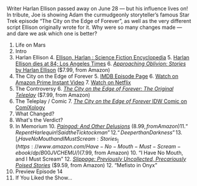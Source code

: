 



Writer Harlan Ellison passed away on June 28 — but his influence lives on! In tribute, Joe is showing Adam the curmudgeonly storyteller’s famous Star Trek episode “The City on the Edge of Forever”, as well as the very different script Ellison originally wrote for it. Why were so many changes made — and dare we ask which one is better?

1. Life on Mars
2. Intro
3. Harlan Ellison
    4. [Ellison, Harlan : Science Fiction Encyclopedia](http://sf-encyclopedia.com/entry/ellison_harlan)
    5. [Harlan Ellison dies at 84; Los Angeles Times](http://www.latimes.com/local/obituaries/la-me-harlan-ellison-20180628-story.html)
    6. [_Approaching Oblivion: Stories_ by Harlan Ellison](https://www.amazon.com/Approaching-Oblivion-Stories-Harlan-Ellison-ebook/dp/B00J90EO4K/) ($7.99, from Amazon)
4. The City on the Edge of Forever
    5. [IMDB Episode Page](https://www.imdb.com/title/tt0708455/)
    6. [Watch on Amazon Prime Instant Video](https://www.amazon.com/dp/B01C7V42PS?ref_=imdbref_tt_wbr_piv&tag=imdbtag_tt_wbr_piv-20)
    7. [Watch on Netflix](https://www.netflix.com/watch/70109463)
5. The Controversy
    6. [_The City on the Edge of Forever: The Original Teleplay_](https://www.amazon.com/City-Edge-Forever-Original-Teleplay-ebook/dp/B00J90ET90/) ($7.99, from Amazon)
6. The Teleplay / Comic
    7. [_The City on the Edge of Forever_ IDW Comic on ComiXology](https://www.comixology.com/Star-Trek-Harlan-Ellisons-City-on-the-Edge-of-Forever/digital-comic/181816)
7. What Changed?
8. What's the Verdict?
9. In Memorium
    10. [_Paingod: And Other Delusions_](https://www.amazon.com/Paingod-Other-Delusions-Harlan-Ellison-ebook/dp/B00J90EMRY/) ($8.99, from Amazon)
        11. “Repent Harlequin! Said the Ticktockman”
        12. “Deeper than Darkness”
    13. [_I Have No Mouth and I Must Scream: Stories_](https://www.amazon.com/Have-No-Mouth-Must-Scream-ebook/dp/B00JVCHEMU/) ($7.99, from Amazon)
        10. “I Have No Mouth, and I Must Scream”
    12.  [_Slippage: Previously Uncollected, Precariously Poised Stories_](https://www.amazon.com/Slippage-Previously-Uncollected-Precariously-Stories-ebook/dp/B00J90EP26/) ($9.59, from Amazon)
        12. “Mefisto in Onyx”
10. Preview Episode 14
11. If You Liked the Show...

